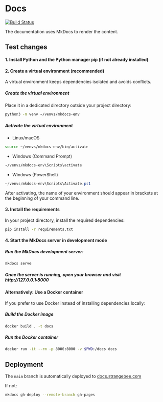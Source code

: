 # Docs

[![Build Status](https://github.com/StrangeBeeCorp/docs/actions/workflows/pages/pages-build-deployment/badge.svg)](https://github.com/StrangeBeeCorp/docs/actions/workflows/pages/pages-build-deployment)

The documentation uses MkDocs to render the content.

## Test changes

#### 1. Install Python and the Python manager pip (if not already installed)

#### 2. Create a virtual environment (recommended)
A virtual environment keeps dependencies isolated and avoids conflicts.

##### Create the virtual environment

Place it in a dedicated directory outside your project directory:

```bash
python3 -m venv ~/venvs/mkdocs-env
```

 ##### Activate the virtual environment

* Linux/macOS
```bash
source ~/venvs/mkdocs-env/bin/activate
```

* Windows (Command Prompt)
```cmd
~/venvs/mkdocs-env\Scripts\activate
```

* Windows (PowerShell)
```powershell
~/venvs/mkdocs-env\Scripts\Activate.ps1
```

After activating, the name of your environment should appear in brackets at the beginning of your command line.

#### 3. Install the requirements

In your project directory, install the required dependencies:

```bash
pip install -r requirements.txt
```

#### 4. Start the MkDocs server in development mode

 ##### Run the MkDocs development server:

```bash
mkdocs serve
```

##### Once the server is running, open your browser and visit http://127.0.0.1:8000

#### Alternatively: Use a Docker container

If you prefer to use Docker instead of installing dependencies locally:

##### Build the Docker image

```bash
docker build . -t docs
```

##### Run the Docker container

```bash
docker run -it --rm -p 8000:8000 -v $PWD:/docs docs
```

## Deployment

The `main` branch is automatically deployed to [docs.strangebee.com](https://docs.strangebee.com)

If not:

```bash
mkdocs gh-deploy --remote-branch gh-pages
```

